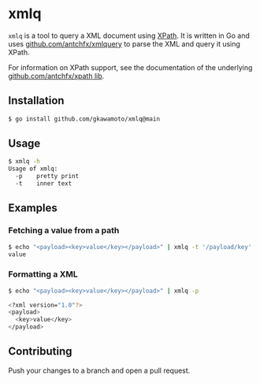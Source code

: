 # xmlq

`xmlq` is a tool to query a XML document using [XPath](https://www.w3schools.com/xml/xpath_intro.asp). It is written in Go and uses [github.com/antchfx/xmlquery](github.com/antchfx/xmlquery) to parse the XML and query it using XPath.

For information on XPath support, see the documentation of the underlying [github.com/antchfx/xpath lib](https://pkg.go.dev/github.com/antchfx/xpath).

## Installation

```bash
$ go install github.com/gkawamoto/xmlq@main
```

## Usage

```bash
$ xmlq -h
Usage of xmlq:
  -p	pretty print
  -t	inner text
```

## Examples

### Fetching a value from a path

```bash
$ echo "<payload><key>value</key></payload>" | xmlq -t '/payload/key'
value
```

### Formatting a XML

```bash
$ echo "<payload><key>value</key></payload>" | xmlq -p

<?xml version="1.0"?>
<payload>
  <key>value</key>
</payload>
```

## Contributing

Push your changes to a branch and open a pull request.

